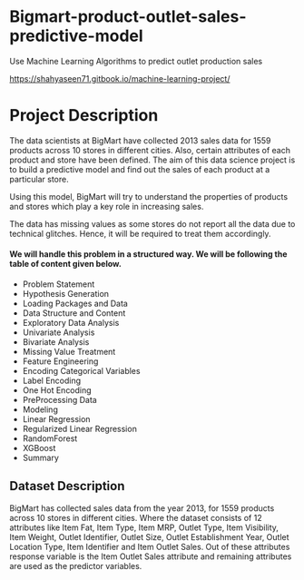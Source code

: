 # Bigmart-product-outlet-sales-predictive-model
Use Machine Learning Algorithms to predict outlet production sales 


https://shahyaseen71.gitbook.io/machine-learning-project/

# Project Description
The data scientists at BigMart have collected 2013 sales data for 1559 products across 10 stores in different cities. Also, certain attributes of each product and store have been defined. The aim of this data science project is to build a predictive model and find out the sales of each product at a particular store.


Using this model, BigMart will try to understand the properties of products and stores which play a key role in increasing sales.


The data has missing values as some stores do not report all the data due to technical glitches. Hence, it will be required to treat them accordingly.

#### We will handle this problem in a structured way. We will be following the table of content given below.

- Problem Statement
- Hypothesis Generation
- Loading Packages and Data
- Data Structure and Content
- Exploratory Data Analysis
- Univariate Analysis
- Bivariate Analysis
- Missing Value Treatment
- Feature Engineering
- Encoding Categorical Variables
- Label Encoding
- One Hot Encoding
- PreProcessing Data
- Modeling
- Linear Regression
- Regularized Linear Regression
- RandomForest
- XGBoost
- Summary

## Dataset Description
BigMart has collected sales data from the year 2013, for 1559 products across 10 stores in different cities. Where the dataset consists of 12 attributes like Item Fat, Item Type, Item MRP, Outlet Type, Item Visibility, Item Weight, Outlet Identifier, Outlet Size, Outlet Establishment Year, Outlet Location Type, Item Identifier and Item Outlet Sales. Out of these attributes response variable is the Item Outlet Sales attribute and remaining attributes are used as the predictor variables. 
